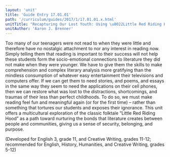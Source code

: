 ```yaml
---
layout: 'unit'
title: 'Guide Entry 17.01.01'
path: '/curriculum/guides/2017/1/17.01.01.x.html'
unitTitle: "Recapturing Our Lost Youth: Using \u0022Little Red Riding Hood\u0022 to Engage Reluctant Readers"
unitAuthor: 'Aaron J. Brenner'
---
```


<main>
 <p>
  Too many of our teenagers were not read to when they were little and therefore have no nostalgic attachment to nor any interest in reading now. Simply telling them that reading is important to their success will not help these students form the socio-emotional connections to literature they did not make when they were younger. We have to give them the skills to make comprehension and complex literary analysis more gratifying than the mindless consumption of whatever easy entertainment their televisions and computers offer. If we can get them to need stories, and poems, and essays in the same way they seem to need the applications on their cell phones, then we can restore what was lost to the distractions, shortcomings, and traumas of their less than perfect childhoods. To do so, we must make reading feel fun and meaningful again (or for the first time) – rather than something that tortures our students and exposes their ignorance. This unit offers a multicultural exploration of the classic folktale “Little Red Riding Hood” as a path toward nurturing the bonds that literature creates between people and communities, giving us a sense of security, belonging, and purpose.
 </p>
 <p>
  (Developed for English 3, grade 11, and Creative Writing, grades 11-12; recommended for English, History, Humanities, and Creative Writing, grades 5-12)
 </p>
</main>
